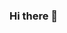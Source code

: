 ### Hi there 👋

<!--
**oconnor97/oconnor97** is a ✨ _special_ ✨ repository because its `README.md` (this file) appears on your GitHub profile.

Here are some ideas to get you started:

- 🔭 I’m currently working on building a strong portfolio and peer network.
- 🌱 I’m currently learning react!
- 🤔 I’m looking for help with career oppertunities.
- 💬 Ask me about my projects!
- 📫 How to reach me: moconnor@gmail.com
- 😄 Linkedin: [Michael O'Connor](https://www.linkedin.com/in/michael-o-connor-b79005200/)
- ⚡ Fun fact: I have played in a golf league for 6 years.
-->
